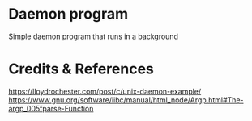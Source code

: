 # Daemon program
Simple daemon program that runs in a background

# Credits & References
https://lloydrochester.com/post/c/unix-daemon-example/ <br>
https://www.gnu.org/software/libc/manual/html_node/Argp.html#The-argp_005fparse-Function
